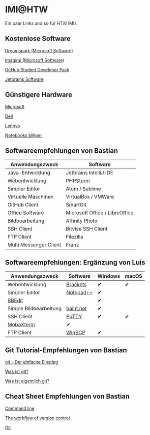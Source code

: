 # IMI@HTW
Ein paar Links und so für HTW IMIs

## Kostenlose Software
[Dreamspark (Microsoft Software)](http://www.f4.htw-berlin.de/studieren/softwarelizenzen)

[Imagine (Microsoft Software)](https://imagine.microsoft.com/en-us/custom/Dreamkspark)

[GitHub Student Developer Pack](https://education.github.com/pack)

[Jetbrains Software](https://www.jetbrains.com/student/)

## Günstigere Hardware
[Microsoft](https://www.microsoft.com/de-de/surface/for-students)

[Dell](https://www.sparcampus.de/dell-studentenrabatt)

[Lenovo](https://www.campuspoint.de/mobile/notebooks/lenovocampus.html)

[Notebooks billiger](https://www.notebooksbilliger.de/studentenprogramm)


## Softwareempfehlungen von Bastian
Anwendungszweck | Software
--- | ---
Java-Entwicklung | Jetbrains IntelliJ IDE
Webentwicklung | PHPStorm
Simpler Editor | Atom / Sublime
Virtuelle Maschinen | VirtualBox / VMWare
GitHub Client | SmartGit
Office Software | Microsoft Office / LibreOffice
Bildbearbeitung | Affinity Photo
SSH Client | Bitvise SSH Client
FTP Client | Filezilla
Multi Messenger Client | Franz

## Softwareempfehlungen: Ergänzung von Luis
Anwendungszweck | Software | Windows | macOS
--- | --- | --- | ---
Webentwicklung | [Brackets](http://brackets.io)| ✔ | ✔
Simpler Editor | [Notepad++](https://notepad-plus-plus.org)| ✔ | 
  | [BBEdit](https://www.barebones.com/products/bbedit/)| | ✔
Simple Bildbearbeitung | [paint.net](https://www.getpaint.net)| ✔ | 
SSH Client | [PuTTY](http://www.putty.org) | ✔ | ✔
  | [MobaXterm](https://mobaxterm.mobatek.net) | ✔ | 
FTP Client | [WinSCP](https://winscp.net/eng/index.php) | ✔ | 

## Git Tutorial-Empfehlungen von Bastian
[git - Der einfache Einstieg](https://rogerdudler.github.io/git-guide/index.de.html)

[Was ist git?](https://svij.org/blog/2015/01/05/was-ist-git/)

[Was ist eigentlich git?](http://t3n.de/news/eigentlich-github-472886/)


## Cheat Sheet Empfehlungen von Bastian
[Command line](https://www.git-tower.com/learn/cheat-sheets/cli)

[The workflow of version control](https://www.git-tower.com/learn/cheat-sheets/vcs-workflow)

[Git](https://www.git-tower.com/learn/cheat-sheets/git)
